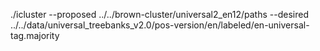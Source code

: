 ./icluster --proposed ../../brown-cluster/universal2_en12/paths --desired ../../data/universal_treebanks_v2.0/pos-version/en/labeled/en-universal-tag.majority

